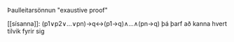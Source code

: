 Þaulleitarsönnun "exaustive proof" 

[[sísanna]]: (p1∨p2∨...∨pn)→q↔(p1→q)∧...∧(pn→q)
þá þarf að kanna hvert tilvik fyrir sig